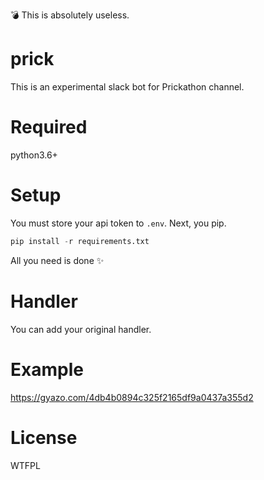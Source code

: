 💣 This is absolutely useless. 

# prick
This is an experimental slack bot for Prickathon channel.

# Required
python3.6+

# Setup
You must store your api token to `.env`.
Next, you pip.

```python
pip install -r requirements.txt
```
All you need is done ✨


# Handler
You can add your original handler. 

# Example
https://gyazo.com/4db4b0894c325f2165df9a0437a355d2


# License
WTFPL